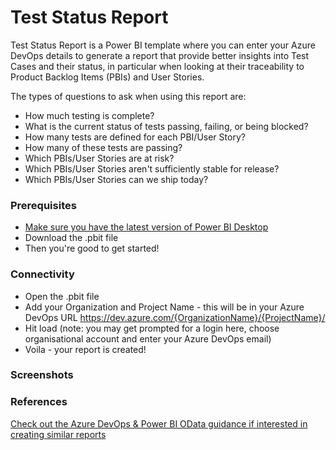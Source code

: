 # Test Status Report
Test Status Report is a Power BI template where you can enter your Azure DevOps details to generate a report that provide better insights into Test Cases and their status, in particular when looking at their traceability to Product Backlog Items (PBIs) and User Stories.

The types of questions to ask when using this report are:
* How much testing is complete?
* What is the current status of tests passing, failing, or being blocked?
* How many tests are defined for each PBI/User Story? 
* How many of these tests are passing?
* Which PBIs/User Stories are at risk?
* Which PBIs/User Stories aren't sufficiently stable for release?
* Which PBIs/User Stories can we ship today?

### Prerequisites
* [Make sure you have the latest version of Power BI Desktop](https://aka.ms/pbiSingleInstaller)
* Download the .pbit file
* Then you're good to get started!

### Connectivity
* Open the .pbit file
* Add your Organization and Project Name - this will be in your Azure DevOps URL https://dev.azure.com/{OrganizationName}/{ProjectName}/ 
* Hit load (note: you may get prompted for a login here, choose organisational account and enter your Azure DevOps email)
* Voila - your report is created!

### Screenshots


### References
[Check out the Azure DevOps & Power BI OData guidance if interested in creating similar reports](https://docs.microsoft.com/en-us/azure/devops/report/powerbi/sample-test-plans-progress-status?view=azure-devops&tabs=powerbi)
